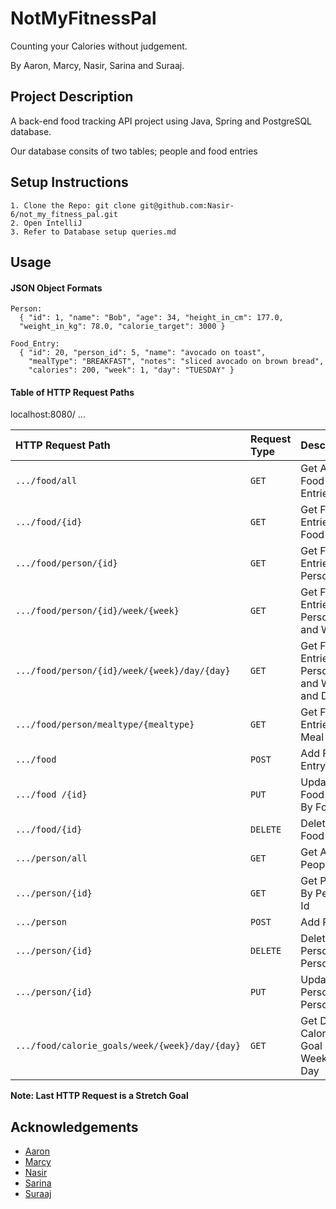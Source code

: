 
# NotMyFitnessPal

Counting your Calories without judgement.

By Aaron, Marcy, Nasir, Sarina and Suraaj.










## Project Description

A back-end food tracking API project using Java, Spring and PostgreSQL database.

Our database consits of two tables; people and food entries
## Setup Instructions

    1. Clone the Repo: git clone git@github.com:Nasir-6/not_my_fitness_pal.git
    2. Open IntelliJ
    3. Refer to Database setup queries.md
## Usage


#### JSON Object Formats

```http
Person:
  { "id": 1, "name": "Bob", "age": 34, "height_in_cm": 177.0, 
  "weight_in_kg": 78.0, "calorie_target": 3000 }

Food_Entry:
  { "id": 20, "person_id": 5, "name": "avocado on toast", 
    "mealType": "BREAKFAST", "notes": "sliced avocado on brown bread", 
    "calories": 200, "week": 1, "day": "TUESDAY" }
```
#### Table of HTTP Request Paths

localhost:8080/ ...

| HTTP Request Path                                                        | Request Type | Description                                      |
|:-------------------------------------------------------------------------|:-------------|:-------------------------------------------------|
| `.../food/all `                                                          | `GET`        | Get All Food Entries                             |
| `.../food/{id} `                                                         | `GET`        | Get Food Entries by Food Id                      |
| `.../food/person/{id} `                                                  | `GET`        | Get Food Entries By Person's Id                  |
| `.../food/person/{id}/week/{week} `                                      | `GET`        | Get Food Entries By Person's Id and Week         |
| `.../food/person/{id}/week/{week}/day/{day} `                            | `GET`        | Get Food Entries By Person's Id and Week and Day |
| `.../food/person/mealtype/{mealtype} `                                   | `GET`        | Get Food Entries By Meal Type                    |
| `.../food `                                                              | `POST`       | Add Food Entry                                   |
| `.../food /{id}`                                                         | `PUT`        | Update Food Entry By Food Id                     |
| `.../food/{id} `                                                         | `DELETE`     | Delete Food Entry                                |
| `.../person/all `                                                        | `GET`        | Get All People                                   |
| `.../person/{id} `                                                       | `GET`        | Get Person By Person's Id                        |
| `.../person `                                                            | `POST`       | Add Person                                       |
| `.../person/{id} `                                                       | `DELETE`     | Delete Person By Person's Id                     |
| `.../person/{id} `                                                       | `PUT`        | Update Person By Person's Id                     |
| `.../food/calorie_goals/week/{week}/day/{day} `                          | `GET`        | Get Daily Calories Goal By Week and Day          | **Stretch Goal**


**Note: Last HTTP Request is a Stretch Goal**



## Acknowledgements

- [Aaron](https://github.com/Aaron-Nazareth)
- [Marcy](https://github.com/mycp98)
- [Nasir](https://github.com/Nasir-6)
- [Sarina](https://github.com/sarinajsal)
- [Suraaj](https://github.com/SuraajL)




